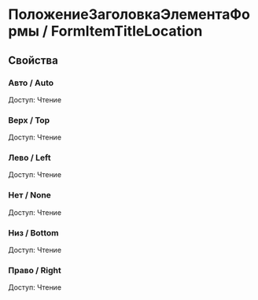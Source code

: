 # ПоложениеЗаголовкаЭлементаФормы / FormItemTitleLocation

## Свойства
    
### Авто / Auto
Доступ: Чтение

### Верх / Top
Доступ: Чтение

### Лево / Left
Доступ: Чтение

### Нет / None
Доступ: Чтение

### Низ / Bottom
Доступ: Чтение

### Право / Right
Доступ: Чтение
    